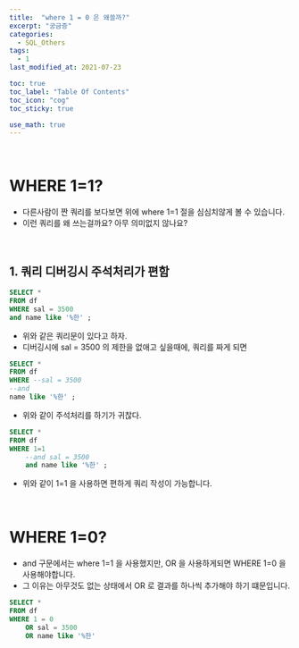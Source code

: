 ```yaml
---
title:  "where 1 = 0 은 왜쓸까?"
excerpt: "궁금증"
categories:
  - SQL_Others
tags:
  - 1
last_modified_at: 2021-07-23

toc: true
toc_label: "Table Of Contents"
toc_icon: "cog"
toc_sticky: true

use_math: true
---
```


<br>

# WHERE 1=1?

- 다른사람이 짠 쿼리를 보다보면 위에 where 1=1 절을 심심치않게 볼 수 있습니다.
- 이런 쿼리를 왜 쓰는걸까요? 아무 의미없지 않나요?

<BR>

## 1. 쿼리 디버깅시 주석처리가 편함

```sql
SELECT *
FROM df 
WHERE sal = 3500
and name like '%한' ; 
```

- 위와 같은 쿼리문이 있다고 하자.
- 디버깅시에 sal = 3500 의 제한을 없애고 싶을때에, 쿼리를 짜게 되면 

```sql
SELECT *
FROM df 
WHERE --sal = 3500
--and 
name like '%한' ; 
```

- 위와 같이 주석처리를 하기가 귀찮다. 

```sql
SELECT *
FROM df 
WHERE 1=1
	--and sal = 3500
	and name like '%한' ; 
```

- 위와 같이 1=1 을 사용하면 편하게 쿼리 작성이 가능합니다. 



<br>

# WHERE 1=0?

- and 구문에서는 where 1=1 을 사용했지만, OR 을 사용하게되면 WHERE 1=0 을 사용해야합니다.
- 그 이유는  아무것도 없는 상태에서 OR 로 결과를 하나씩 추가해야 하기 떄문입니다. 

```sql
SELECT *
FROM df
WHERE 1 = 0 
	OR sal = 3500 
	OR name like '%한'
```

